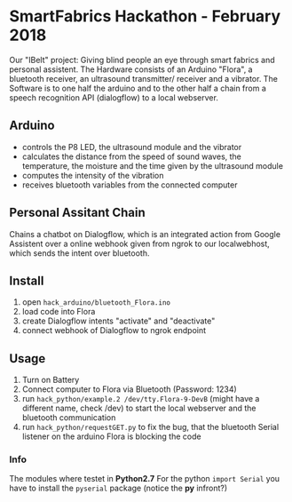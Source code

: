 # SmartFabrics Hackathon - February 2018

Our "IBelt" project: Giving blind people an eye through smart fabrics and personal assistent.
The Hardware consists of an Arduino "Flora", a bluetooth receiver, an ultrasound transmitter/ receiver and a vibrator.
The Software is to one half the arduino and to the other half a chain from a speech recognition API (dialogflow) to a local webserver.

## Arduino
- controls the P8 LED, the ultrasound module and the vibrator 
- calculates the distance from the speed of sound waves, the temperature, the moisture and the time given by the ultrasound module
- computes the intensity of the vibration
- receives bluetooth variables from the connected computer 

## Personal Assitant Chain 
Chains a chatbot on Dialogflow, which is an integrated action from Google Assistent over a online webhook given from ngrok to our localwebhost, which sends the intent over bluetooth.

## Install
1. open `hack_arduino/bluetooth_Flora.ino` 
2. load code into Flora
3. create Dialogflow intents "activate" and "deactivate"
4. connect webhook of Dialogflow to ngrok endpoint

## Usage
1. Turn on Battery
2. Connect computer to Flora via Bluetooth (Password: 1234)
3. run `hack_python/example.2 /dev/tty.Flora-9-DevB` (might have a different name, check /dev) to start the local webserver and the bluetooth communication 
4. run `hack_python/requestGET.py` to fix the bug, that the bluetooth Serial listener on the arduino Flora is blocking the code

### Info
The modules where testet in **Python2.7**
For the python `import Serial` you have to install the `pyserial` package (notice the **py** infront?)

